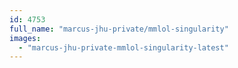 ```yaml
---
id: 4753
full_name: "marcus-jhu-private/mmlol-singularity"
images: 
  - "marcus-jhu-private-mmlol-singularity-latest"
---
```

